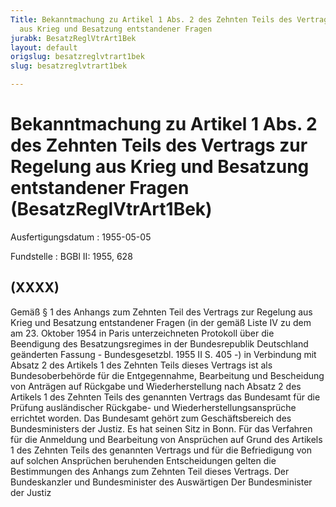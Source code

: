 ```yaml
---
Title: Bekanntmachung zu Artikel 1 Abs. 2 des Zehnten Teils des Vertrags zur Regelung
  aus Krieg und Besatzung entstandener Fragen
jurabk: BesatzReglVtrArt1Bek
layout: default
origslug: besatzreglvtrart1bek
slug: besatzreglvtrart1bek

---
```


# Bekanntmachung zu Artikel 1 Abs. 2 des Zehnten Teils des Vertrags zur Regelung aus Krieg und Besatzung entstandener Fragen (BesatzReglVtrArt1Bek)

Ausfertigungsdatum
:   1955-05-05

Fundstelle
:   BGBl II: 1955, 628



## (XXXX)

Gemäß § 1 des Anhangs zum Zehnten Teil des Vertrags zur Regelung aus Krieg und Besatzung entstandener Fragen (in der gemäß Liste IV zu dem am 23. Oktober 1954 in Paris unterzeichneten Protokoll über die Beendigung des Besatzungsregimes in der Bundesrepublik Deutschland geänderten Fassung - Bundesgesetzbl. 1955 II S. 405 -) in Verbindung mit Absatz 2 des Artikels 1 des Zehnten Teils dieses Vertrags ist als Bundesoberbehörde für die Entgegennahme, Bearbeitung und Bescheidung von Anträgen auf Rückgabe und Wiederherstellung nach Absatz 2 des Artikels 1 des Zehnten Teils des genannten Vertrags das Bundesamt für die Prüfung ausländischer Rückgabe- und Wiederherstellungsansprüche errichtet worden.
Das Bundesamt gehört zum Geschäftsbereich des Bundesministers der Justiz. Es hat seinen Sitz in Bonn.
Für das Verfahren für die Anmeldung und Bearbeitung von Ansprüchen auf Grund des Artikels 1 des Zehnten Teils des genannten Vertrags und für die Befriedigung von auf solchen Ansprüchen beruhenden Entscheidungen gelten die Bestimmungen des Anhangs zum Zehnten Teil dieses Vertrags.
Der Bundeskanzler
und Bundesminister des Auswärtigen
Der Bundesminister der Justiz

